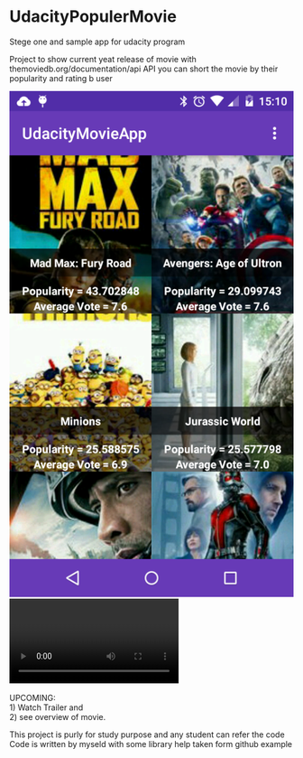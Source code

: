 # UdacityPopulerMovie
Stege one and sample app for udacity program

Project to show current yeat release of movie with 
themoviedb.org/documentation/api API
you can short the movie by their popularity and rating b user

![Screenshot](/Screenshot_video/device-2015-09-19-150545.png "Sample demo of project")
![Demo](/Screenshot_video/screen.mp4 "Sample demo of project")

UPCOMING:
    <br> 1) Watch Trailer and 
    <br> 2) see overview of movie.

This project is purly for study purpose and any student can refer the code 
Code is written by myseld with some library help taken form github example

